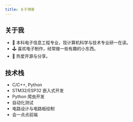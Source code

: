 ```yaml
---
title: 关于博客
---
```


## 关于我

- 📕 本科电子信息工程专业，现计算机科学与技术专业研一在读。
- 🕹️ 喜欢电子制作，经常做一些有趣的小东西。
- 🔗 热爱开源与分享。

## 技术栈

- C/C++, Python
- STM32/ESP32 嵌入式开发
- Python 爬虫开发
- 自动化测试
- 电路设计与电路板绘制
- 会一点点前端
